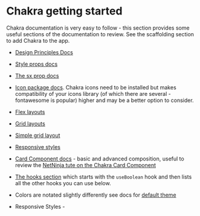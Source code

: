 
# Chakra getting started

Chakra documentation is very easy to follow - this section provides some useful sections of the documentation to review. See the scaffolding section to add Chakra to the app.

- [Design Principles Docs](https://chakra-ui.com/getting-started/principles)

- [Style props docs](https://chakra-ui.com/docs/styled-system/style-props)
- [The sx prop docs](https://chakra-ui.com/docs/styled-system/the-sx-prop)

- [Icon package docs](https://chakra-ui.com/docs/components/icon/usage). Chakra icons need to be installed but makes compatibility of your icons library (of which there are several - fontawesome is popular) higher and may be a better option to consider.

- [Flex layouts](https://v2.chakra-ui.com/docs/components/flex/usage)

- [Grid layouts](https://v2.chakra-ui.com/docs/components/grid) 
- [Simple grid layout](https://v2.chakra-ui.com/docs/components/simple-grid)

- [Responsive styles](https://v2.chakra-ui.com/docs/styled-system/responsive-styles)

- [Card Component docs](https://v2.chakra-ui.com/docs/components/card/usage) - basic and advanced composition, useful to review the [NetNinja tute on the Chakra Card Component](https://www.youtube.com/watch?v=pExAE289j9s&t=256s)

- [The hooks section](https://chakra-ui.com/docs/hooks/use-boolean) which starts with the `useBoolean` hook and then lists all the other hooks you can use below.

- Colors are notated slightly differently see docs for [default theme](https://chakra-ui.com/docs/styled-system/theme)

- Responsive Styles - 

